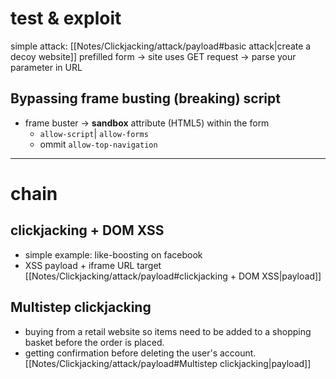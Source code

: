 # test & exploit

simple attack: [[Notes/Clickjacking/attack/payload#basic attack|create a decoy website]]
prefilled form -> site uses GET request -> parse your parameter in URL 

## Bypassing frame busting (breaking) script

- frame buster -> **sandbox** attribute (HTML5) within the form 
  - ``` allow-script ```| ``` allow-forms ```
  - ommit  ``` allow-top-navigation ```
---
# chain
## clickjacking + DOM XSS 

- simple example: like-boosting on facebook
- XSS payload + iframe URL target
[[Notes/Clickjacking/attack/payload#clickjacking + DOM XSS|payload]]

## Multistep clickjacking

- buying from a retail website so items need to be added to a shopping basket before the order is placed.
- getting confirmation before deleting the user's account.
[[Notes/Clickjacking/attack/payload#Multistep clickjacking|payload]]

